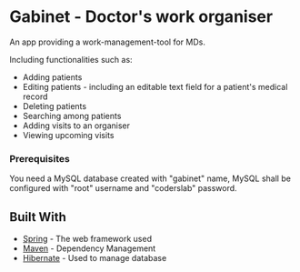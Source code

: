 # Gabinet - Doctor's work organiser

An app providing a work-management-tool for MDs.

Including functionalities such as:

* Adding patients
* Editing patients - including an editable text field for a patient's medical record
* Deleting patients
* Searching among patients
* Adding visits to an organiser
* Viewing upcoming visits

### Prerequisites

You need a MySQL database created with "gabinet" name, MySQL shall be configured with "root" username and "coderslab" password.


## Built With

* [Spring](http://www.spring.io) - The web framework used
* [Maven](https://maven.apache.org) - Dependency Management
* [Hibernate](https://hibernate.org) - Used to manage database

